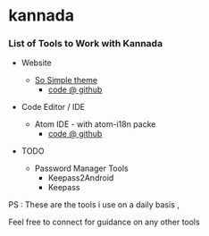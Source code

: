 # kannada

### List of Tools to Work with Kannada 

* Website
  * [So Simple theme](https://slabs.tech/gaganyatri_kannada/)
    * [code @ github](https://github.com/mmistakes/so-simple-theme)
* Code Editor / IDE 
  * Atom IDE - with atom-i18n packe
    * [code @ github](https://github.com/liuderchi/atom-i18n)

* TODO
  * Password Manager Tools
    * Keepass2Android
    * Keepass
    
    
    
PS : 
These are the tools i use on a daily basis ,

Feel free to connect for guidance on any other tools
